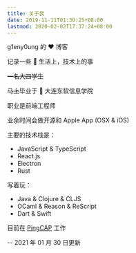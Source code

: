 ```yaml
---
title: 关于我
date: 2019-11-11T01:30:25+08:00
lastmod: 2020-02-02T17:37:24+08:00
---
```


g1eny0ung 的 ❤️ 博客

记录一些 🌈 生活上，技术上的事

~~一名大四学生~~

~~马上~~毕业于 🏫 大连东软信息学院

职业是前端工程师

业余时间会做开源和 Apple App (OSX & iOS)

主要的技术栈是：

- JavaScript & TypeScript
- React.js
- Electron
- Rust

写着玩：

- Java & Clojure & CLJS
- OCaml & Reason & ReScript
- Dart & Swift

目前在 [PingCAP](https://pingcap.com) 工作

-- 2021 年 01 月 30 日更新
